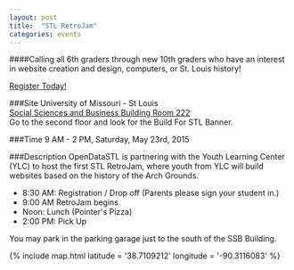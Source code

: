 ```yaml
---
layout: post
title:  "STL RetroJam"
categories: events
---
```

####Calling all 6th graders through new 10th graders who have an interest in website creation and design, computers, or St. Louis history!  
  
[Register Today!](http://ylcstl.formstack.com/forms/stl_retrojam)  
  
###Site
University of Missouri - St Louis  
[Social Sciences and Business Building Room 222](/umsl-ssb/)  
Go to the second floor and look for the Build For STL Banner.  
  
###Time
9 AM - 2 PM, Saturday, May 23rd, 2015  
  
###Description
OpenDataSTL is partnering with the Youth Learning Center (YLC) to host the first STL RetroJam, where youth from YLC will build websites based on the history of the Arch Grounds.  
  
* 8:30 AM: Registration / Drop off (Parents please sign your student in.)  
* 9:00 AM RetroJam begins  
* Noon: Lunch (Pointer's Pizza)  
* 2:00 PM: Pick Up
  
You may park in the parking garage just to the south of the SSB Building.  
  
{% include map.html latitude = '38.7109212' longitude = '-90.3116083' %}
